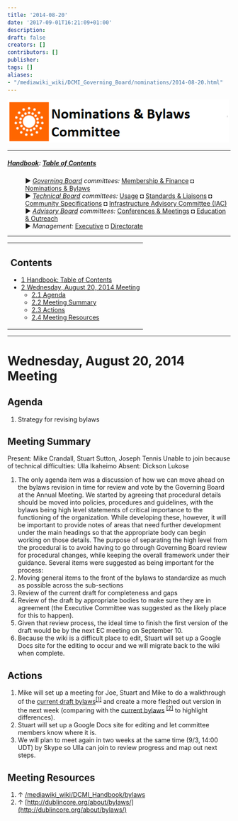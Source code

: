 ```yaml
---
title: '2014-08-20'
date: '2017-09-01T16:21:09+01:00'
description: 
draft: false
creators: []
contributors: []
publisher: 
tags: []
aliases:
- "/mediawiki_wiki/DCMI_Governing_Board/nominations/2014-08-20.html"
---
```


[<img alt="Nominations &amp; Bylaws Committee logo" src="/mediawiki_wiki/images/Nominations_Logo.png" width="500" height="97">](/mediawiki_wiki/File:Nominations_Logo.png "Nominations & Bylaws Committee logo")

* * *

##### [Handbook](/mediawiki_wiki/DCMI_Handbook "DCMI Handbook"): [Table of Contents](/mediawiki_wiki/DCMI_Handbook "DCMI Handbook") 
<dl>
<dd> ► <i><a href="/mediawiki_wiki/DCMI_Governing_Board.md" title="DCMI Governing Board">Governing Board</a> committees:</i> <a href="/mediawiki_wiki/DCMI_Governing_Board/finance.md" title="DCMI Governing Board/finance">Membership &amp; Finance</a> ◘ <a href="/mediawiki_wiki/DCMI_Governing_Board/nominations.md" title="DCMI Governing Board/nominations">Nominations &amp; Bylaws</a> 
</dd>
<dd> ► <i><a href="/mediawiki_wiki/DCMI_Technical_Board.md" title="DCMI Technical Board">Technical Board</a> committees:</i> <a href="/mediawiki_wiki/DCMI_Technical_Board/usage.md" title="DCMI Technical Board/usage">Usage</a> ◘ <a href="/mediawiki_wiki/DCMI_Technical_Board/standards.md" title="DCMI Technical Board/standards">Standards &amp; Liaisons</a> ◘ <a href="/mediawiki_wiki/DCMI_Technical_Board/specifications.md" title="DCMI Technical Board/specifications">Community Specifications</a> ◘ <a href="/mediawiki_wiki/DCMI_Technical_Board/infrastructure.md" title="DCMI Technical Board/infrastructure">Infrastructure Advisory Committee (IAC)</a>
</dd>
<dd> ► <i><a href="/mediawiki_wiki/DCMI_Advisory_Board.md" title="DCMI Advisory Board">Advisory Board</a> committees:</i> <a href="/mediawiki_wiki/DCMI_Advisory_Board/meetings.md" title="DCMI Advisory Board/meetings">Conferences &amp; Meetings</a> ◘ <a href="/mediawiki_wiki/DCMI_Advisory_Board/documentation.md" title="DCMI Advisory Board/documentation">Education &amp; Outreach</a>
</dd>
<dd> ► <i>Management:</i> <a href="/mediawiki_wiki/Exec_Committee.md" title="Exec Committee">Executive</a> ◘ <a href="/mediawiki_wiki/Exec_Committee/directorate.md" title="Exec Committee/directorate">Directorate</a>
</dd>
</dl>

* * *

<table id="toc" class="toc">
  <tr>
    <td>
      <div id="toctitle">
        <h2>Contents</h2>
      </div>
      <ul>
        <li class="toclevel-1"><a href="#Handbook:_Table_of_Contents"><span class="tocnumber">1</span> <span class="toctext">Handbook: Table of Contents</span></a></li>
        <li class="toclevel-1 tocsection-1">
          <a href="#Wednesday.2C_August_20.2C_2014_Meeting"><span class="tocnumber">2</span> <span class="toctext">Wednesday, August 20, 2014 Meeting</span></a>
          <ul>
            <li class="toclevel-2 tocsection-2"><a href="#Agenda"><span class="tocnumber">2.1</span> <span class="toctext">Agenda</span></a></li>
            <li class="toclevel-2 tocsection-3"><a href="#Meeting_Summary"><span class="tocnumber">2.2</span> <span class="toctext">Meeting Summary</span></a></li>
            <li class="toclevel-2 tocsection-4"><a href="#Actions"><span class="tocnumber">2.3</span> <span class="toctext">Actions</span></a></li>
            <li class="toclevel-2 tocsection-5"><a href="#Meeting_Resources"><span class="tocnumber">2.4</span> <span class="toctext">Meeting Resources</span></a></li>
          </ul>
        </li>
      </ul>
    </td>
  </tr>
</table>
<script>if (window.showTocToggle) { var tocShowText = "show"; var tocHideText = "hide"; showTocToggle(); } </script>

* * *

# Wednesday, August 20, 2014 Meeting 

## Agenda 

1. Strategy for revising bylaws

## Meeting Summary 

Present: Mike Crandall, Stuart Sutton, Joseph Tennis Unable to join because of technical difficulties: Ulla Ikaheimo Absent: Dickson Lukose

1. The only agenda item was a discussion of how we can move ahead on the bylaws revision in time for review and vote by the Governing Board at the Annual Meeting. We started by agreeing that procedural details should be moved into policies, procedures and guidelines, with the bylaws being high level statements of critical importance to the functioning of the organization. While developing these, however, it will be important to provide notes of areas that need further development under the main headings so that the appropriate body can begin working on those details. The purpose of separating the high level from the procedural is to avoid having to go through Governing Board review for procedural changes, while keeping the overall framework under their guidance. Several items were suggested as being important for the process:
  1. Moving general items to the front of the bylaws to standardize as much as possible across the sub-sections
  2. Review of the current draft for completeness and gaps
  3. Review of the draft by appropriate bodies to make sure they are in agreement (the Executive Committee was suggested as the likely place for this to happen).
  4. Given that review process, the ideal time to finish the first version of the draft would be by the next EC meeting on September 10.
  5. Because the wiki is a difficult place to edit, Stuart will set up a Google Docs site for the editing to occur and we will migrate back to the wiki when complete.

## Actions

1. Mike will set up a meeting for Joe, Stuart and Mike to do a walkthrough of the [current draft bylaws](/mediawiki_wiki/DCMI__Handbook/bylaws)<sup id="cite_ref-0" class="reference"><a href="#cite_note-0">[1]</a></sup> and create a more fleshed out version in the next week (comparing with the [current bylaws](http://dublincore.org/about/bylaws/) <sup id="cite_ref-1" class="reference"><a href="#cite_note-1">[2]</a></sup> to highlight differences).
2. Stuart will set up a Google Docs site for editing and let committee members know where it is.
3. We will plan to meet again in two weeks at the same time (9/3, 14:00 UDT) by Skype so Ulla can join to review progress and map out next steps.

## Meeting Resources 

1. ↑ [/mediawiki_wiki/DCMI\_Handbook/bylaws](/mediawiki_wiki/DCMI_Handbook/bylaws)
2. ↑ [http://dublincore.org/about/bylaws/](http://dublincore.org/about/bylaws/)
<!-- 
NewPP limit report
Preprocessor node count: 68/1000000
Post-expand include size: 904/2097152 bytes
Template argument size: 0/2097152 bytes
Expensive parser function count: 0/100
-->
